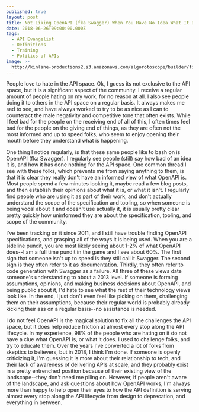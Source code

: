 ```yaml
---
published: true
layout: post
title: Not Liking OpenAPI (fka Swagger) When You Have No Idea What It Does
date: 2018-06-26T09:00:00.000Z
tags:
  - API Evangelist
  - Definitions
  - Training
  - Politics of APIs
image: >-
  http://kinlane-productions2.s3.amazonaws.com/algorotoscope/builder/filtered/64_181_800_500_0_max_0_1_-1.jpg
---
```

<p></p>People love to hate in the API space. Ok, I guess its not exclusive to the API space, but it is a significant aspect of the community. I receive a regular amount of people hating on my work, for no reason at all. I also see people doing it to others in the API space on a regular basis. It always makes me sad to see, and have always worked to try to be as nice as I can to counteract the male negativity and competitive tone that often exists. While I feel bad for the people on the receiving end of all of this, I often times feel bad for the people on the giving end of things, as they are often not the most informed and up to speed folks, who seem to enjoy opening their mouth before they understand what is happening.

One thing I notice regularly, is that these same people like to bash on is OpenAPI (fka Swagger). I regularly see people (still) say how bad of an idea it is, and how it has done nothing for the API space. One common thread I see with these folks, which prevents me from saying anything to them, is that it is clear they really don't have an informed view of what OpenAPI is. Most people spend a few minutes looking it, maybe read a few blog posts, and then establish their opinions about what it is, or what it isn't. I regularly find people who are using it as part of their work, and don't actually understand the scope of the specification and tooling, so when someone is being vocal about it and doesn't use actually it, it is usually pretty clear pretty quickly how uninformed they are about the specification, tooling, and scope of the community.

I've been tracking on it since 2011, and I still have trouble finding OpenAPI specifications, and grasping all of the ways it is being used. When you are a sideline pundit, you are most likely seeing about 1-2% of what OpenAPI does--I am a full time pundit in the game and I see about 60%. The first sign that someone isn't up to speed is they still call it Swagger. The second sign is they often refer to it as documentation. Thirdly, they often refer to code generation with Swagger as a failure. All three of these views date someone's understanding to about a 2013 level. If someone is forming assumptions, opinions, and making business decisions about OpenAPI, and being public about it, I'd hate to see what the rest of their technology views look like. In the end, I just don't even feel like picking on them, challenging them on their assumptions, because their regular world is probably already kicking their ass on a regular basis--no assistance is needed.

I do not feel OpenAPI is the magical solution to fix all the challenges the API space, but it does help reduce friction at almost every stop along the API lifecycle. In my experience, 98% of the people who are hating on it do not have a clue what OpenAPI is, or what it does. I used to challenge folks, and try to educate them. Over the years I've converted a lot of folks from skeptics to believers, but in 2018, I think I'm done. If someone is openly criticizing it, I'm guessing it is more about their relationship to tech, and their lack of awareness of delivering APIs at scale, and they probably exist in a pretty entrenched position because of their existing view of the landscape--they don't need me piling on. However, if people aren't aware of the landscape, and ask questions about how OpenAPI works, I'm always more than happy to help open their eyes to how the API definition is serving almost every stop along the API lifecycle from design to deprecation, and everything in between.
